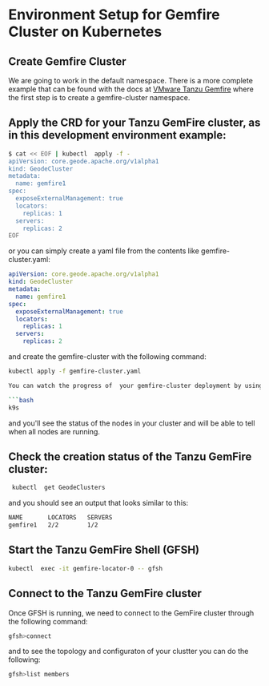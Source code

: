 # Environment Setup for Gemfire Cluster on Kubernetes

## Create Gemfire Cluster

We are going to work in the default namespace. There is a more complete example that can be found with the docs at
[VMware Tanzu Gemfire](https://tgf.docs.pivotal.io/tgf/beta/create-and-delete.html) where the first step is
to create a gemfire-cluster namespace.  


## Apply the CRD for your Tanzu GemFire cluster, as in this development environment example:

```bash
$ cat << EOF | kubectl  apply -f -
apiVersion: core.geode.apache.org/v1alpha1
kind: GeodeCluster
metadata:
  name: gemfire1
spec:
  exposeExternalManagement: true
  locators:
    replicas: 1
  servers:
    replicas: 2
EOF
```

or you can simply create a yaml file from the contents like gemfire-cluster.yaml:

```yaml
apiVersion: core.geode.apache.org/v1alpha1
kind: GeodeCluster
metadata:
  name: gemfire1
spec:
  exposeExternalManagement: true
  locators:
    replicas: 1
  servers:
    replicas: 2
```
and create the gemfire-cluster with the following command:

```bash
kubectl apply -f gemfire-cluster.yaml

You can watch the progress of  your gemfire-cluster deployment by using a utility called k9s.  From the command line type:

```bash
k9s
```

and you'll see the status of the nodes in your cluster and will be able to tell when all nodes are running. 

## Check the creation status of the Tanzu GemFire cluster:

```bash
 kubectl  get GeodeClusters
```

and you should see an output that looks similar to this:

```bash
NAME       LOCATORS   SERVERS
gemfire1   2/2        1/2
```

##  Start the Tanzu GemFire Shell (GFSH)

```bash
kubectl  exec -it gemfire-locator-0 -- gfsh
```
## Connect to the Tanzu GemFire cluster

Once GFSH is running, we need to connect to the GemFire cluster through the following command:

```bash
gfsh>connect
```

and to see the topology and configuraton of your clustter you can do the following:

```bash
gfsh>list members
```

